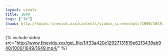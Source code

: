 ```yaml
--- 
layout: sieutv
title: 1649
tags: ["1k"]
thumb: http://hwcdn.finevids.xxx/contents/videos_screenshots/1000/1649/preview.mp4.jpg
---
```

{% include video src="http://www.finevids.xxx/get_file/1/f33a420c12927131519e62f3439ab940/1000/1649/1649.mp4/" %} 
